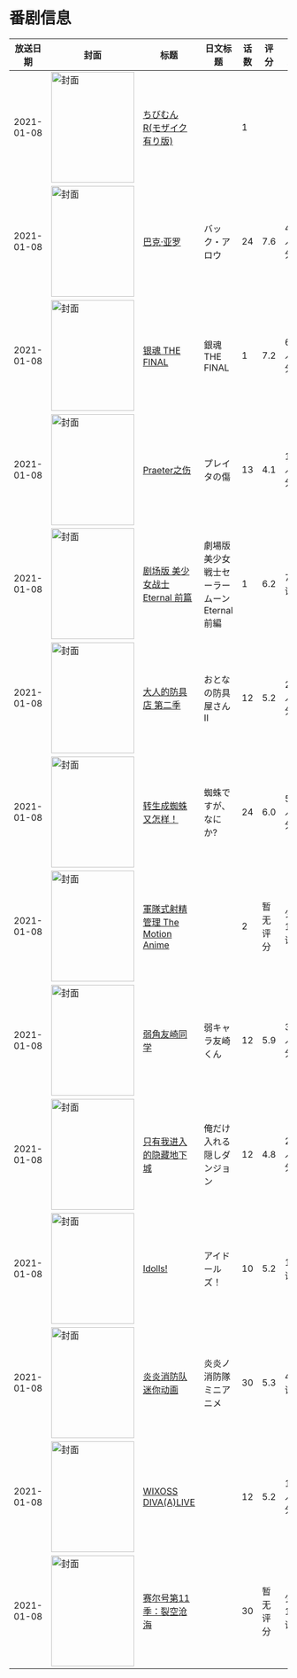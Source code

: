 # 番剧信息

|放送日期|封面|标题|日文标题|话数|评分|评分人数|
|---|---|---|---|---|---|---|
|2021-01-08|<img src="https://bangumi.tv/img/no_icon_subject.png" alt="封面" style="width:150px;height:200px;object-fit:cover;">|[ちびむんR(モザイク有り版)](https://bangumi.tv/subject/421060)||1|||
|2021-01-08|<img src="https://lain.bgm.tv/pic/cover/c/94/8c/297396_hNlBL.jpg" alt="封面" style="width:150px;height:200px;object-fit:cover;">|[巴克·亚罗](https://bangumi.tv/subject/297396)|バック・アロウ|24|7.6|4325人评分|
|2021-01-08|<img src="https://lain.bgm.tv/pic/cover/c/89/5b/276641_Z3H84.jpg" alt="封面" style="width:150px;height:200px;object-fit:cover;">|[银魂 THE FINAL](https://bangumi.tv/subject/276641)|銀魂 THE FINAL|1|7.2|641人评分|
|2021-01-08|<img src="https://lain.bgm.tv/pic/cover/c/1d/86/314488_70nxC.jpg" alt="封面" style="width:150px;height:200px;object-fit:cover;">|[Praeter之伤](https://bangumi.tv/subject/314488)|プレイタの傷|13|4.1|136人评分|
|2021-01-08|<img src="https://lain.bgm.tv/pic/cover/c/77/26/207461_7Ua7Y.jpg" alt="封面" style="width:150px;height:200px;object-fit:cover;">|[剧场版 美少女战士Eternal 前篇](https://bangumi.tv/subject/207461)|劇場版 美少女戦士セーラームーンEternal 前編|1|6.2|70人评分|
|2021-01-08|<img src="https://lain.bgm.tv/pic/cover/c/0c/80/322926_vpZjk.jpg" alt="封面" style="width:150px;height:200px;object-fit:cover;">|[大人的防具店 第二季](https://bangumi.tv/subject/322926)|おとなの防具屋さんII|12|5.2|282人评分|
|2021-01-08|<img src="https://lain.bgm.tv/pic/cover/c/83/73/252782_aWyEn.jpg" alt="封面" style="width:150px;height:200px;object-fit:cover;">|[转生成蜘蛛又怎样！](https://bangumi.tv/subject/252782)|蜘蛛ですが、なにか?|24|6.0|5056人评分|
|2021-01-08|<img src="https://bangumi.tv/img/no_icon_subject.png" alt="封面" style="width:150px;height:200px;object-fit:cover;">|[軍隊式射精管理 The Motion Anime](https://bangumi.tv/subject/334673)||2|暂无评分|少于10人评分|
|2021-01-08|<img src="https://lain.bgm.tv/pic/cover/c/c8/42/292527_0G0zk.jpg" alt="封面" style="width:150px;height:200px;object-fit:cover;">|[弱角友崎同学](https://bangumi.tv/subject/292527)|弱キャラ友崎くん|12|5.9|3618人评分|
|2021-01-08|<img src="https://lain.bgm.tv/pic/cover/c/fc/73/306147_o4qLV.jpg" alt="封面" style="width:150px;height:200px;object-fit:cover;">|[只有我进入的隐藏地下城](https://bangumi.tv/subject/306147)|俺だけ入れる隠しダンジョン|12|4.8|2058人评分|
|2021-01-08|<img src="https://lain.bgm.tv/pic/cover/c/b3/c9/316104_1yKUQ.jpg" alt="封面" style="width:150px;height:200px;object-fit:cover;">|[Idolls!](https://bangumi.tv/subject/316104)|アイドールズ！|10|5.2|13人评分|
|2021-01-08|<img src="https://lain.bgm.tv/pic/cover/c/c5/be/328065_maGVU.jpg" alt="封面" style="width:150px;height:200px;object-fit:cover;">|[炎炎消防队 迷你动画](https://bangumi.tv/subject/328065)|炎炎ノ消防隊 ミニアニメ|30|5.3|40人评分|
|2021-01-08|<img src="https://lain.bgm.tv/pic/cover/c/f2/c1/302797_SZfJM.jpg" alt="封面" style="width:150px;height:200px;object-fit:cover;">|[WIXOSS DIVA(A)LIVE](https://bangumi.tv/subject/302797)||12|5.2|142人评分|
|2021-01-08|<img src="https://lain.bgm.tv/pic/cover/c/d9/4a/463612_6811I.jpg" alt="封面" style="width:150px;height:200px;object-fit:cover;">|[赛尔号第11季：裂空沧海](https://bangumi.tv/subject/463612)||30|暂无评分|少于10人评分|
